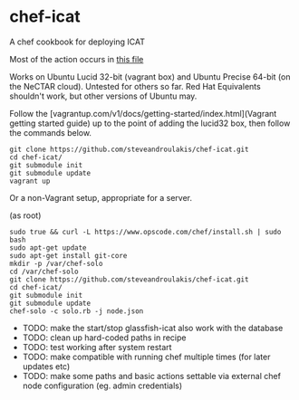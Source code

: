 chef-icat
=========
A chef cookbook for deploying ICAT

Most of the action occurs in [this file](https://github.com/steveandroulakis/chef-icat/blob/master/cookbooks/icat/recipes/default.rb)

Works on Ubuntu Lucid 32-bit (vagrant box) and Ubuntu Precise 64-bit (on the NeCTAR cloud). Untested for others so far. Red Hat Equivalents shouldn't work, but other versions of Ubuntu may.

Follow the [vagrantup.com/v1/docs/getting-started/index.html](Vagrant getting started guide) up to the point of adding the lucid32 box, then follow the commands below.

```
git clone https://github.com/steveandroulakis/chef-icat.git
cd chef-icat/
git submodule init
git submodule update
vagrant up
```

Or a non-Vagrant setup, appropriate for a server.

(as root)

```
sudo true && curl -L https://www.opscode.com/chef/install.sh | sudo bash
sudo apt-get update
sudo apt-get install git-core
mkdir -p /var/chef-solo
cd /var/chef-solo
git clone https://github.com/steveandroulakis/chef-icat.git
cd chef-icat/
git submodule init
git submodule update
chef-solo -c solo.rb -j node.json
```

* TODO: make the start/stop glassfish-icat also work with the database
* TODO: clean up hard-coded paths in recipe
* TODO: test working after system restart
* TODO: make compatible with running chef multiple times (for later updates etc)
* TODO: make some paths and basic actions settable via external chef node configuration (eg. admin credentials)
